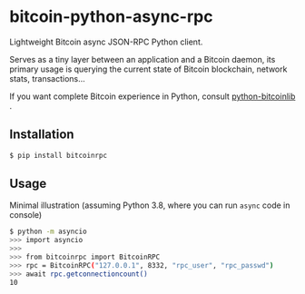 # bitcoin-python-async-rpc
Lightweight Bitcoin async JSON-RPC Python client.

Serves as a tiny layer between an application and a Bitcoin daemon, its primary usage
is querying the current state of Bitcoin blockchain, network stats, transactions...

If you want complete Bitcoin experience in Python, consult
[python-bitcoinlib](https://github.com/petertodd/python-bitcoinlib) .

## Installation
```bash
$ pip install bitcoinrpc
```

## Usage
Minimal illustration (assuming Python 3.8, where you can run `async` code in console)

```bash
$ python -m asyncio
>>> import asyncio
>>>
>>> from bitcoinrpc import BitcoinRPC
>>> rpc = BitcoinRPC("127.0.0.1", 8332, "rpc_user", "rpc_passwd")
>>> await rpc.getconnectioncount()
10
```